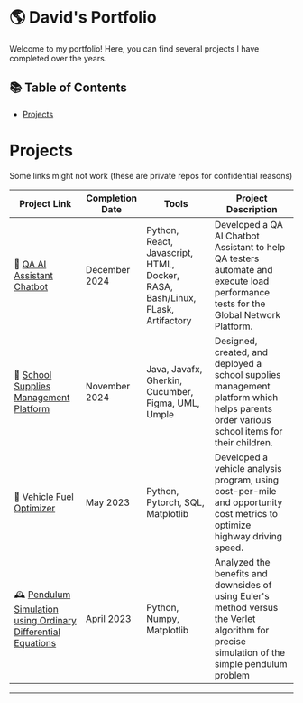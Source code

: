 # 🌎 David's Portfolio

Welcome to my portfolio! Here, you can find several projects I have completed over the years.

## 📚 Table of Contents
- [Projects](#projects)

# Projects
Some links might not work (these are private repos for confidential reasons)

| Project Link | Completion Date | Tools | Project Description | 
|---|---|---|---|
| 🤖 [QA AI Assistant Chatbot]() | December 2024 | Python, React, Javascript, HTML, Docker, RASA, Bash/Linux, FLask, Artifactory | Developed a QA AI Chatbot Assistant to help QA testers automate and execute load performance tests for the Global Network Platform.  |
| 📝 [School Supplies Management Platform](https://github.com/Kasamix/CoolSupplies) | November 2024 | Java, Javafx, Gherkin, Cucumber, Figma, UML, Umple | Designed, created, and deployed a school supplies management platform which helps parents order various school items for their children. |
| 🚗 [Vehicle Fuel Optimizer](https://github.com/Kasamix/VehicleFuelOptimizer) | May 2023 | Python, Pytorch, SQL, Matplotlib | Developed a vehicle analysis program, using cost-per-mile and opportunity cost metrics to optimize highway driving speed. |
| 🕰 [Pendulum Simulation using Ordinary Differential Equations](https://github.com/Kasamix/PendulumSimulation) | April 2023 | Python, Numpy, Matplotlib | Analyzed the benefits and downsides of using Euler's method versus the Verlet algorithm for precise simulation of the simple pendulum problem |

***
